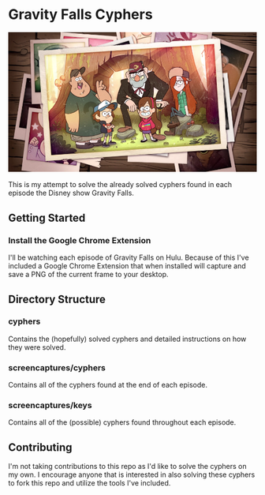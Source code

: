 # Gravity Falls Cyphers

![](screencaptures/intro.png)

This is my attempt to solve the already solved cyphers found in each episode the Disney show Gravity Falls.

## Getting Started

### Install the Google Chrome Extension

I'll be watching each episode of Gravity Falls on Hulu. Because of this I've included a Google Chrome Extension that when installed will capture and save a PNG of the current frame to your desktop.

## Directory Structure

### cyphers

Contains the (hopefully) solved cyphers and detailed instructions on how they were solved.

### screencaptures/cyphers

Contains all of the cyphers found at the end of each episode.

### screencaptures/keys

Contains all of the (possible) cyphers found throughout each episode.

## Contributing

I'm not taking contributions to this repo as I'd like to solve the cyphers on my own. I encourage anyone that is interested in also solving these cyphers to fork this repo and utilize the tools I've included.
